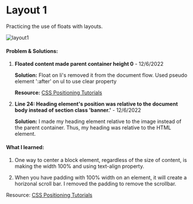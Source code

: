 # Layout 1

Practicing the use of floats with layouts.

![layout1](https://user-images.githubusercontent.com/99628526/206070265-d8054a41-c502-48d7-be04-4d6ebdd90f97.jpg)

#### Problem & Solutions:

1. **Floated content made parent container height 0** - 12/6/2022

    **Solution:**
    Float on li's removed it from the document flow. Used pseudo element ':after' on ul to use clear property

    **Resource:** [CSS Positioning Tutorials](https://www.youtube.com/watch?v=8fQWx-d5qc8&list=PL4cUxeGkcC9hudKGi5o5UiWuTAGbxiLTh&index=10&ab_channel=TheNetNinja)


2. **Line 24: Heading element's position was relative to the document body  instead of section class 'banner.'** - 12/6/2022

    **Solution:**
    I made my heading element relative to the image instead of the parent container. Thus, my heading was relative to the HTML element.

#### What I learned:

1. One way to center a block element, regardless of the size of content, is making the width 100% and using text-align property.

2. When you have padding with 100% width on an element, it will create a horizonal scroll bar. I removed the padding to remove the scrollbar.

Resource: [CSS Positioning Tutorials](https://www.youtube.com/watch?v=8fQWx-d5qc8&list=PL4cUxeGkcC9hudKGi5o5UiWuTAGbxiLTh&index=10&ab_channel=TheNetNinja)

